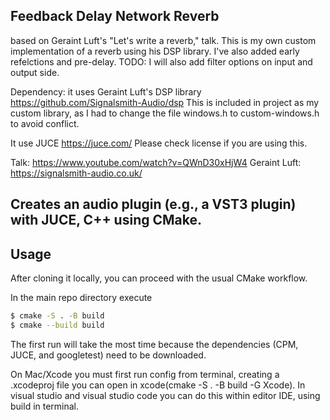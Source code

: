 
## Feedback Delay Network Reverb

based on Geraint Luft's "Let's write a reverb," talk. This is my own custom implementation of a reverb using his DSP library.
I've also added early refelctions and pre-delay. TODO: I will also add filter options on input and output side.  
	 
Dependency: it uses Geraint Luft's DSP library https://github.com/Signalsmith-Audio/dsp
This is included in project as my custom library, as I had to change the file windows.h to custom-windows.h to avoid conflict.

It use JUCE https://juce.com/ Please check license if you are using this. 

Talk: https://www.youtube.com/watch?v=QWnD30xHjW4
Geraint Luft:  https://signalsmith-audio.co.uk/

## Creates an audio plugin (e.g., a VST3 plugin) with JUCE, C++ using CMake.





## Usage

After cloning it locally, you can proceed with the usual CMake workflow.

In the main repo directory execute

```bash
$ cmake -S . -B build
$ cmake --build build
```

The first run will take the most time because the dependencies (CPM, JUCE, and googletest) need to be downloaded.

On Mac/Xcode you must first run config from terminal, creating a .xcodeproj file you can open in xcode(cmake -S . -B build -G Xcode).
In visual studio and visual studio code you can do this within editor IDE, using build in terminal.



